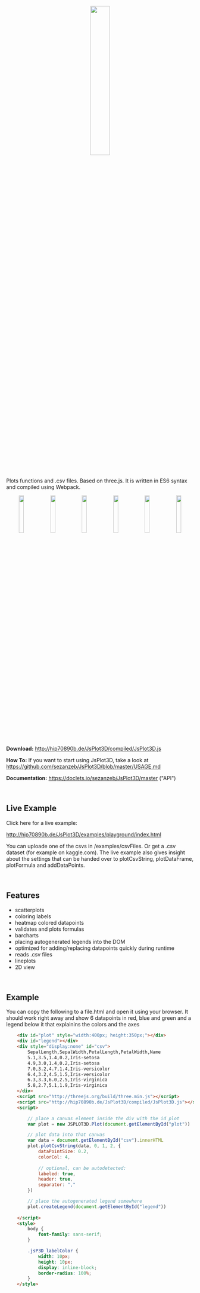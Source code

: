<p align="center"><img width="32%" src="https://raw.githubusercontent.com/sezanzeb/JsPlot3D/master/images/title.png"/></p>

Plots functions and .csv files. Based on three.js. It is written in ES6 syntax and compiled using Webpack.

<p align="center">
    <img width="16%" src="https://raw.githubusercontent.com/sezanzeb/JsPlot3D/master/images/bar.png">
    <img width="16%" src="https://raw.githubusercontent.com/sezanzeb/JsPlot3D/master/images/line.png">
    <img width="16%" src="https://raw.githubusercontent.com/sezanzeb/JsPlot3D/master/images/barchart2.png">
    <img width="16%" src="https://raw.githubusercontent.com/sezanzeb/JsPlot3D/master/images/polygon.png">
    <img width="16%" src="https://raw.githubusercontent.com/sezanzeb/JsPlot3D/master/images/scatter.png">
    <img width="16%" src="https://raw.githubusercontent.com/sezanzeb/JsPlot3D/master/images/spatial.png">
</p>

<br/>

**Download:** http://hip70890b.de/JsPlot3D/compiled/JsPlot3D.js

**How To:** If you want to start using JsPlot3D, take a look at https://github.com/sezanzeb/JsPlot3D/blob/master/USAGE.md

**Documentation:** https://doclets.io/sezanzeb/JsPlot3D/master ("API")

<br/>

## Live Example

Click here for a live example:

http://hip70890b.de/JsPlot3D/examples/playground/index.html

You can uploade one of the csvs in /examples/csvFiles. Or get a .csv dataset (for example on kaggle.com). The live example also gives insight about the settings that can be handed over to plotCsvString, plotDataFrame, plotFormula and addDataPoints.

<br/>

## Features

- scatterplots
- coloring labels
- heatmap colored datapoints
- validates and plots formulas
- barcharts
- placing autogenerated legends into the DOM
- optimized for adding/replacing datapoints quickly during runtime
- reads .csv files
- lineplots
- 2D view

<br/>

## Example

You can copy the following to a file.html and open it using your browser. It should work right away and show 6 datapoints in red, blue and green and a legend below it that explainins the colors and the axes

```html
    <div id="plot" style="width:400px; height:350px;"></div>
    <div id="legend"></div>
    <div style="display:none" id="csv">
        SepalLength,SepalWidth,PetalLength,PetalWidth,Name
        5.1,3.5,1.4,0.2,Iris-setosa
        4.9,3.0,1.4,0.2,Iris-setosa
        7.0,3.2,4.7,1.4,Iris-versicolor
        6.4,3.2,4.5,1.5,Iris-versicolor
        6.3,3.3,6.0,2.5,Iris-virginica
        5.8,2.7,5.1,1.9,Iris-virginica
    </div>
    <script src="http://threejs.org/build/three.min.js"></script>
    <script src="http://hip70890b.de/JsPlot3D/compiled/JsPlot3D.js"></script>
    <script>

        // place a canvas element inside the div with the id plot
        var plot = new JSPLOT3D.Plot(document.getElementById("plot"))

        // plot data into that canvas
        var data = document.getElementById("csv").innerHTML
        plot.plotCsvString(data, 0, 1, 2, {
            dataPointSize: 0.2,
            colorCol: 4,
    
            // optional, can be autodetected:
            labeled: true,
            header: true,
            separator: ","
        })

        // place the autogenerated legend somewhere
        plot.createLegend(document.getElementById("legend"))
        
    </script>
    <style>
        body {
            font-family: sans-serif;
        }

        .jsP3D_labelColor {
            width: 10px;
            height: 10px;
            display: inline-block;
            border-radius: 100%;
        }
    </style>
```
